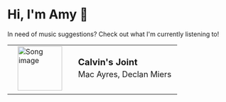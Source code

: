 # Hi, I'm Amy :watermelon:

In need of music suggestions? Check out what I'm currently listening to!

<table style="border-spacing:15px;border:0px">
    <tr>
        <td style="border:none">
            <a href="https://open.spotify.com/track/33VQJLL7QWS0LUuF7r39Rq" target="_blank" style="padding:15px;pointer-events:auto">
                <img src="https://i.scdn.co/image/ab67616d0000b27322b392532bd082d33d74500b" alt="Song image" width="100px" height="100px">
            </a>
        </td>
        <td style="border:none">
            <b style="font-size:20px;margin:5px">Calvin's Joint</b>
            <p style="font-size:18px;margin:5px">Mac Ayres, Declan Miers</p>
        </td>
    </tr>
</table>

<!--
**asywe16/asywe16** is a ✨ _special_ ✨ repository because its `README.md` (this file) appears on your GitHub profile.

Here are some ideas to get you started:

- 🔭 I’m currently working on ...
- 🌱 I’m currently learning ...
- 👯 I’m looking to collaborate on ...
- 🤔 I’m looking for help with ...
- 💬 Ask me about ...
- 📫 How to reach me: ...
- 😄 Pronouns: ...
- ⚡ Fun fact: ...
-->
